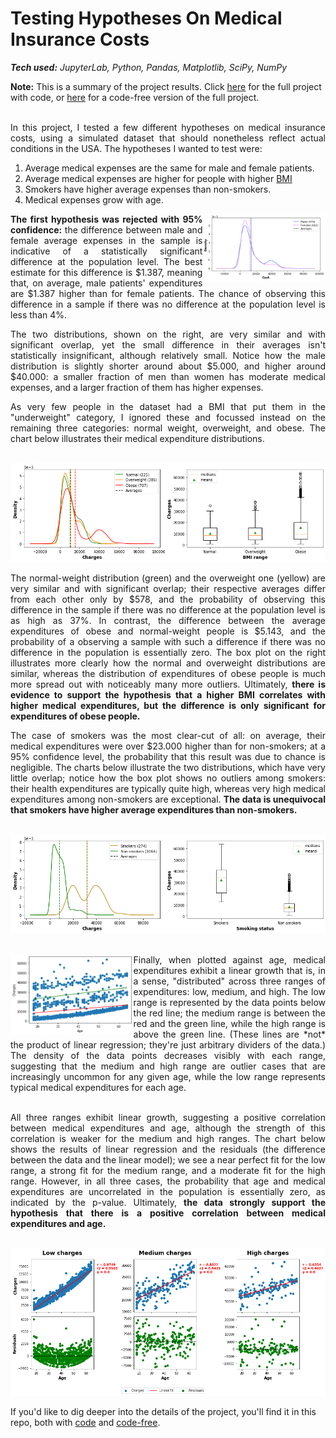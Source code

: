 # Testing Hypotheses On Medical Insurance Costs

_**Tech used:** JupyterLab, Python, Pandas, Matplotlib, SciPy, NumPy_

**Note:** This is a summary of the project results. Click [here](https://github.com/NicolaBagala/portfolio/blob/master/insurance/insurance.ipynb) for the full project with code, or [here](https://github.com/NicolaBagala/portfolio/blob/master/insurance/codefree/insurance_codefree.ipynb) for a code-free version of the full project.<br><br>

<p align="justify">In this project, I tested a few different hypotheses on medical insurance costs, using a simulated dataset that should nonetheless reflect actual conditions in the USA. The hypotheses I wanted to test were:</p>

<ol>
  <li>Average medical expenses are the same for male and female patients.</li>
  <li>Average medical expenses are higher for people with higher <a href="https://en.wikipedia.org/wiki/Body_mass_index">BMI</a></li>
  <li>Smokers have higher average expenses than non-smokers.</li>
  <li>Medical expenses grow with age.</li>
</ol>

<p align="justify">
  <img src="codefree\figures\figure_1.png" align="right"  width="39%">
<strong>The first hypothesis was rejected with 95% confidence:</strong> the difference between male and female average expenses in the sample is indicative of a statistically significant difference at the population level. The best estimate for this difference is $1.387, meaning that, on average, male patients' expenditures are $1.387 higher than for female patients. The chance of observing this difference in a sample if there was no difference at the population level is less than 4%.</p>

<p align="justify">The two distributions, shown on the right, are very similar and with significant overlap, yet the small difference in their averages isn't statistically insignificant, although relatively small. Notice how the male distribution is slightly shorter around about $5.000, and higher around $40.000: a smaller fraction of men than women has moderate medical expenses, and a larger fraction of them has higher expenses.
</p>

<p align="justify" clear="right">As very few people in the dataset had a BMI that put them in the "underweight" category, I ignored these and focussed instead on the remaining three categories: normal weight, overweight, and obese. The chart below illustrates their medical expenditure distributions.
<br><br>
</p>

<p align="center">
  <img src="codefree\figures\figure_4.png">
<p>

<p align="justify">The normal-weight distribution (green) and the overweight one (yellow) are very similar and with significant overlap; their respective averages differ from each other only by $578, and the probability of observing this difference in the sample if there was no difference at the population level is as high as 37%. In contrast, the difference between the average expenditures of obese and normal-weight people is $5.143, and the probability of a observing a sample with such a difference if there was no difference in the population is essentially zero. The box plot on the right illustrates more clearly how the normal and overweight distributions are similar, whereas the distribution of expenditures of obese people is much more spread out with noticeably many more outliers. Ultimately, <strong>there is evidence to support the hypothesis that a higher BMI correlates with higher medical expenditures, but the difference is only significant for expenditures of obese people.</strong></p>

<p align="justify">The case of smokers was the most clear-cut of all: on average, their medical expenditures were over $23.000 higher than for non-smokers; at a 95% confidence level, the probability that this result was due to chance is negligible. The charts below illustrate the two distributions, which have very little overlap; notice how the box plot shows no outliers among smokers: their health expenditures are typically quite high, whereas very high medical expenditures among non-smokers are exceptional. <strong>The data is unequivocal that smokers have higher average expenditures than non-smokers.</strong><br><br></p>

<p align="center">
  <img src="codefree\figures\figure_7.png">
  <br><br>
</p>

<p align="justify">
  <img src="codefree\figures\figure_10.png" align="left"  width="39%">
Finally, when plotted against age, medical expenditures exhibit a linear growth that is, in a sense, "distributed" across three ranges of expenditures: low, medium, and high. The low range is represented by the data points below the red line; the medium range is between the red and the green line, while the high range is above the green line. (These lines are *not* the product of linear regression; they're just arbitrary dividers of the data.) The density of the data points decreases visibly with each range, suggesting that the medium and high range are outlier cases that are increasingly uncommon for any given age, while the low range represents typical medical expenditures for each age.<br><br>
</p>

<p align="justify">
All three ranges exhibit linear growth, suggesting a positive correlation between medical expenditures and age, although the strength of this correlation is weaker for the medium and high ranges. The chart below shows the results of linear regression and the residuals (the difference between the data and the linear model); we see a near perfect fit for the low range, a strong fit for the medium range, and a moderate fit for the high range. However, in all three cases, the probability that age and medical expenditures are uncorrelated in the population is essentially zero, as indicated by the p-value. Ultimately, <strong>the data strongly support the hypothesis that there is a positive correlation between medical expenditures and age.</strong><br><br></p>

<p align="center">
  <img src="codefree\figures\figure_11.png">
</p>

If you'd like to dig deeper into the details of the project, you'll find it in this repo, both with [code](https://github.com/NicolaBagala/portfolio/blob/master/insurance/insurance.ipynb) and [code-free](https://github.com/NicolaBagala/portfolio/blob/master/insurance/codefree/insurance_codefree.ipynb).
